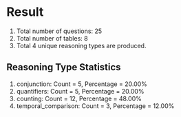 # Result<br/>
1. Total number of questions: 25<br/>
2. Total number of tables: 8<br/>
3. Total 4 unique reasoning types are produced.<br/>
## **Reasoning Type Statistics**<br/>
1. conjunction: Count = 5, Percentage = 20.00%<br/>
2. quantifiers: Count = 5, Percentage = 20.00%<br/>
3. counting: Count = 12, Percentage = 48.00%<br/>
4. temporal_comparison: Count = 3, Percentage = 12.00%<br/>
